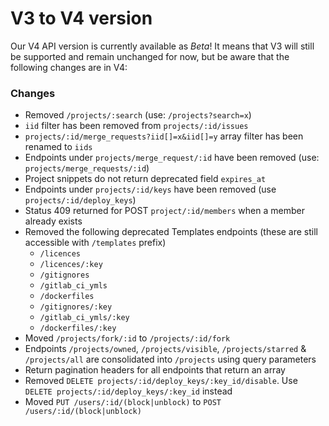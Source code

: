 # V3 to V4 version

Our V4 API version is currently available as *Beta*! It means that V3
will still be supported and remain unchanged for now, but be aware that the following
changes are in V4:

### Changes

- Removed `/projects/:search` (use: `/projects?search=x`)
- `iid` filter has been removed from `projects/:id/issues`
- `projects/:id/merge_requests?iid[]=x&iid[]=y` array filter has been renamed to `iids`
- Endpoints under `projects/merge_request/:id` have been removed (use: `projects/merge_requests/:id`)
- Project snippets do not return deprecated field `expires_at`
- Endpoints under `projects/:id/keys` have been removed (use `projects/:id/deploy_keys`)
- Status 409 returned for POST `project/:id/members` when a member already exists
- Removed the following deprecated Templates endpoints (these are still accessible with `/templates` prefix)
  - `/licences`
  - `/licences/:key`
  - `/gitignores`
  - `/gitlab_ci_ymls`
  - `/dockerfiles`
  - `/gitignores/:key`
  - `/gitlab_ci_ymls/:key`
  - `/dockerfiles/:key`
- Moved `/projects/fork/:id` to `/projects/:id/fork`
- Endpoints `/projects/owned`, `/projects/visible`, `/projects/starred` & `/projects/all` are consolidated into `/projects` using query parameters
- Return pagination headers for all endpoints that return an array
- Removed `DELETE projects/:id/deploy_keys/:key_id/disable`. Use `DELETE projects/:id/deploy_keys/:key_id` instead
- Moved `PUT /users/:id/(block|unblock)` to `POST /users/:id/(block|unblock)`
